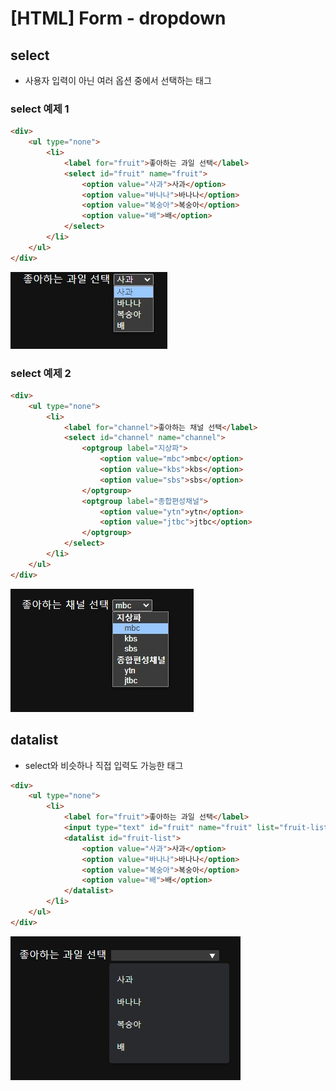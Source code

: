 # [HTML] Form - dropdown

## select

- 사용자 입력이 아닌 여러 옵션 중에서 선택하는 태그

### select 예제 1

```html
<div>
    <ul type="none">
        <li>
            <label for="fruit">좋아하는 과일 선택</label>
            <select id="fruit" name="fruit">
                <option value="사과">사과</option>
                <option value="바나나">바나나</option>
                <option value="복숭아">복숭아</option>
                <option value="배">배</option>
            </select>
        </li>
    </ul>
</div>
```

![예제1](/assets/img/posts/html-006/ex01.jpg)

### select 예제 2

```html
<div>
    <ul type="none">
        <li>
            <label for="channel">좋아하는 채널 선택</label>
            <select id="channel" name="channel">
                <optgroup label="지상파">
                    <option value="mbc">mbc</option>
                    <option value="kbs">kbs</option>
                    <option value="sbs">sbs</option>
                </optgroup>
                <optgroup label="종합편성채널">
                    <option value="ytn">ytn</option>
                    <option value="jtbc">jtbc</option>
                </optgroup>
            </select>
        </li>
    </ul>
</div>
```

![예제2](/assets/img/posts/html-006/ex02.jpg)

## datalist
- select와 비슷하나 직접 입력도 가능한 태그

```html
<div>
    <ul type="none">
        <li>
            <label for="fruit">좋아하는 과일 선택</label>
            <input type="text" id="fruit" name="fruit" list="fruit-list">
            <datalist id="fruit-list">
                <option value="사과">사과</option>
                <option value="바나나">바나나</option>
                <option value="복숭아">복숭아</option>
                <option value="배">배</option>
            </datalist>
        </li>
    </ul>
</div>
```
![예제3](/assets/img/posts/html-006/ex03.jpg)
